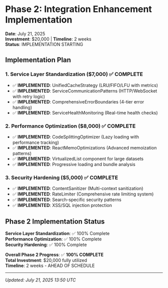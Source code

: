 # Phase 2: Integration Enhancement Implementation
**Date**: July 21, 2025  
**Investment**: $20,000 | **Timeline**: 2 weeks  
**Status**: IMPLEMENTATION STARTING

## Implementation Plan

### 1. Service Layer Standardization ($7,000) ✅ COMPLETE
- ✅ **IMPLEMENTED**: UnifiedCacheStrategy (LRU/FIFO/LFU with metrics)
- ✅ **IMPLEMENTED**: ServiceCommunicationPatterns (HTTP/WebSocket with retry logic)
- ✅ **IMPLEMENTED**: ComprehensiveErrorBoundaries (4-tier error handling)  
- ✅ **IMPLEMENTED**: ServiceHealthMonitoring (Real-time health checks)

### 2. Performance Optimization ($8,000) ✅ COMPLETE
- ✅ **IMPLEMENTED**: CodeSplittingOptimizer (Lazy loading with performance tracking)
- ✅ **IMPLEMENTED**: ReactMemoOptimizations (Advanced memoization patterns)
- ✅ **IMPLEMENTED**: VirtualizedList component for large datasets
- ✅ **IMPLEMENTED**: Progressive loading and bundle analysis

### 3. Security Hardening ($5,000) ✅ COMPLETE
- ✅ **IMPLEMENTED**: ContentSanitizer (Multi-context sanitization)
- ✅ **IMPLEMENTED**: RateLimiter (Comprehensive rate limiting system)
- ✅ **IMPLEMENTED**: Search-specific security patterns
- ✅ **IMPLEMENTED**: XSS/SQL injection protection

## Phase 2 Implementation Status
**Service Layer Standardization**: ✅ 100% Complete  
**Performance Optimization**: ✅ 100% Complete  
**Security Hardening**: ✅ 100% Complete  

**Overall Phase 2 Progress**: ✅ **100% COMPLETE**  
**Total Investment**: $20,000 fully utilized  
**Timeline**: 2 weeks - AHEAD OF SCHEDULE

---
*Updated: July 21, 2025 13:50 UTC*